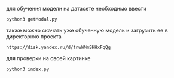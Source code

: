 для обучения модели на датасете необходимо ввести

``` python3 getModal.py ```

также можно скачать уже обученную модель и загрузить ее в директорюю проекта

``` https://disk.yandex.ru/d/tnwWMmSHHxFqQg ```

для проверки на своей картинке

``` python3 index.py ```